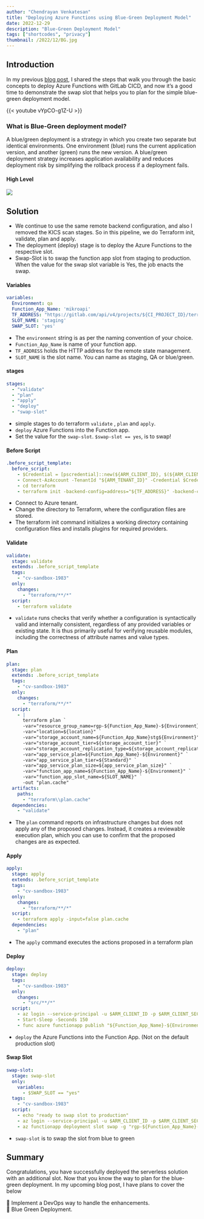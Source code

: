 ```yaml
---
author: "Chendrayan Venkatesan"
title: "Deploying Azure Functions using Blue-Green Deployment Model"
date: 2022-12-29
description: "Blue-Green Deployment Model"
tags: ["shortcodes", "privacy"]
thumbnail: /2022/12/BG.jpg
---
```


## Introduction

In my previous [blog post](https://howdykloudy.github.io/blog/gitlab-cicd-to-deploy-azure-functions/), I shared the steps that walk you through the basic concepts to deploy Azure Functions with GitLab CICD, and now it’s a good time to demonstrate the swap slot that helps you to plan for the simple blue-green deployment model. 

{{< youtube vYpCO-g1Z-U >}}

### What is Blue-Green deployment model? 

A blue/green deployment is a strategy in which you create two separate but identical environments. One environment (blue) runs the current application version, and another (green) runs the new version. A blue/green deployment strategy increases application availability and reduces deployment risk by simplifying the rollback process if a deployment fails. 

#### High Level

![](/2022/12/BG.drawio.png)


## Solution

- We continue to use the same remote backend configuration, and also I removed the KICS scan stages. So in this pipeline, we do Terraform init, validate, plan and apply.  
- The deployment (deploy) stage is to deploy the Azure Functions to the respective slot.   
- Swap-Slot is to swap the function app slot from staging to production. When the value for the swap slot variable is Yes, the job enacts the swap.   


#### Variables

```YAML
variables:
  Environment: qa
  Function_App_Name: 'mikroapi'
  TF_ADDRESS: "https://gitlab.com/api/v4/projects/${CI_PROJECT_ID}/terraform/state/${Environment}"
  SLOT_NAME: 'staging'
  SWAP_SLOT: 'yes'
```

- The `environment` string is as per the naming convention of your choice.  
- `Function_App_Name` is name of your function app.   
- `TF_ADDRESS` holds the HTTP address for the remote state management.   
- `SLOT_NAME` is the slot name. You can name as staging, QA or blue/green.  
#### stages

```YAML
stages:
  - "validate"
  - "plan"
  - "apply"
  - "deploy"
  - "swap-slot"

```
- simple stages to do terraform `validate` , `plan` and `apply`. 
- `deploy` Azure Functions into the Function app. 
- Set the value for the `swap-slot`. `$swap-slot == yes`, is to swap! 

#### Before Script

```YAML
.before_script_template:
  before_script:
    - $Credential = [pscredential]::new(${ARM_CLIENT_ID}, $(${ARM_CLIENT_SECRET} | ConvertTo-SecureString -AsPlainText -Force))
    - Connect-AzAccount -TenantId "${ARM_TENANT_ID}" -Credential $Credential -ServicePrincipal
    - cd terraform
    - terraform init -backend-config=address="${TF_ADDRESS}" -backend-config=lock_address="${TF_ADDRESS}"/lock -backend-config=unlock_address="${TF_ADDRESS}"/lock -backend-config=username="${TF_USERNAME}" -backend-config=password="${TF_PASSWORD}" -backend-config=lock_method=POST -backend-config=unlock_method=DELETE -backend-config=retry_wait_min=5
```

- Connect to Azure tenant.  
- Change the directory to Terraform, where the configuration files are stored.  
- The terraform init command initializes a working directory containing configuration files and installs plugins for required providers.  

#### Validate

```YAML
validate:
  stage: validate
  extends: .before_script_template
  tags:
    - "cv-sandbox-1983"
  only:
    changes:
      - "terraform/**/*"
  script:
    - terraform validate
```
- `validate` runs checks that verify whether a configuration is syntactically valid and internally consistent, regardless of any provided variables or existing state. It is thus primarily useful for verifying reusable modules, including the correctness of attribute names and value types.

#### Plan

```YAML
plan:
  stage: plan
  extends: .before_script_template
  tags:
    - "cv-sandbox-1983"
  only:
    changes:
      - "terraform/**/*"
  script:
    - |
      terraform plan `
      -var="resource_group_name=rgp-${Function_App_Name}-${Environment}" `
      -var="location=${location}" `
      -var="storage_account_name=${Function_App_Name}stg${Environment}" `
      -var="storage_account_tier=${storage_account_tier}" `
      -var="storage_account_replication_type=${storage_account_replication_type}" `
      -var="app_service_plan=${Function_App_Name}-${Environment}" `
      -var="app_service_plan_tier=${Standard}" `
      -var="app_service_plan_size=${app_service_plan_size}" `
      -var="function_app_name=${Function_App_Name}-${Environment}" `
      -var="function_app_slot_name=${SLOT_NAME}" `
      -out "plan.cache"
  artifacts:
    paths:
      - "terraform\\plan.cache"
  dependencies:
    - "validate"
```
- The `plan` command reports on infrastructure changes but does not apply any of the proposed changes. Instead, it creates a reviewable execution plan, which you can use to confirm that the proposed changes are as expected. 
#### Apply

```YAML
apply:
  stage: apply
  extends: .before_script_template
  tags:
    - "cv-sandbox-1983"
  only:
    changes:
      - "terraform/**/*"
  script:
    - terraform apply -input=false plan.cache
  dependencies:
    - "plan"
```
- The `apply` command executes the actions proposed in a terraform plan
#### Deploy

```YAML
deploy:
  stage: deploy
  tags:
    - "cv-sandbox-1983"
  only:
    changes:
      - "src/**/*"
  script:
    - az login --service-principal -u $ARM_CLIENT_ID -p $ARM_CLIENT_SECRET --tenant $ARM_TENANT_ID
    - Start-Sleep -Seconds 150
    - func azure functionapp publish "${Function_App_Name}-${Environment}" --powershell --prefix src/ --slot $SLOT_NAME --force
```
- `deploy` the Azure Functions into the Function App. (Not on the default production slot)
#### Swap Slot

```YAML
swap-slot:
  stage: swap-slot
  only:
    variables:
      - $SWAP_SLOT == "yes"
  tags:
    - "cv-sandbox-1983"
  script:
    - echo "ready to swap slot to production"
    - az login --service-principal -u $ARM_CLIENT_ID -p $ARM_CLIENT_SECRET --tenant $ARM_TENANT_ID
    - az functionapp deployment slot swap -g "rgp-${Function_App_Name}-${Environment}" -n "${Function_App_Name}-${Environment}" --slot "$SLOT_NAME" --target-slot "production"
```
- `swap-slot` is to swap the slot from blue to green

## Summary

Congratulations, you have successfully deployed the serverless solution with an additional slot. Now that you know the way to plan for the blue-green deployment. In my upcoming blog post, I have plans to cover the below  

🚀 Implement a DevOps way to handle the enhancements.  
🚀 Blue Green Deployment.  
